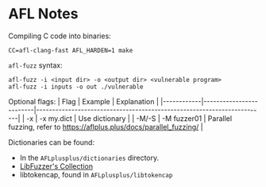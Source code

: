 # AFL Notes

Compiling C code into binaries:
```
CC=afl-clang-fast AFL_HARDEN=1 make
```

`afl-fuzz` syntax:
```
afl-fuzz -i <input dir> -o <output dir> <vulnerable program>
afl-fuzz -i inputs -o out ./vulnerable
```

Optional flags:
| Flag       | Example                 | Explanation                                                            |
|------------|-------------------------|------------------------------------------------------------------------|
| -x <dict>  | -x my.dict              | Use dictionary                                                         |
| -M/-S <id> | -M fuzzer01             | Parallel fuzzing, refer to https://aflplus.plus/docs/parallel_fuzzing/ |

Dictionaries can be found:
* In the `AFLplusplus/dictionaries` directory.
* [LibFuzzer's Collection](https://chromium.googlesource.com/chromium/src/+/master/testing/libfuzzer/fuzzers/dicts)
* libtokencap, found in `AFLplusplus/libtokencap`
